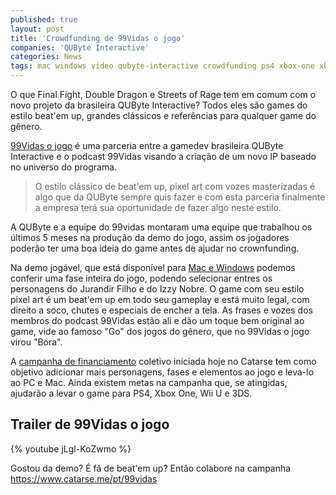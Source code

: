 ```yaml
---
published: true
layout: post
title: 'Crowdfunding de 99Vidas o jogo'
companies: 'QUByte Interactive'
categories: News
tags: mac windows video qubyte-interactive crowdfunding ps4 xbox-one xbox wii-u wii demo
---
```

O que Final Fight, Double Dragon e Streets of Rage tem em comum com o novo projeto da brasileira QUByte Interactive? Todos eles são games do estilo beat'em up, grandes clássicos e referências para qualquer game do gênero. 

<a href="http://99vidas.com.br/jogo" target="_blank">99Vidas o jogo</a>
 é uma parceria entre a gamedev brasileira QUByte Interactive e o podcast 99Vidas visando a criação de um novo IP baseado no universo do programa.

> O estilo clássico de beat'em up, pixel art com vozes masterizadas é algo que da QUByte sempre quis fazer e com esta parceria finalmente a empresa terá sua oportunidade de fazer algo neste estilo.




A QUByte e a equipe do 99vidas montaram uma equipe que trabalhou os últimos 5 meses na produção da demo do jogo, assim os jogadores poderão ter uma boa ideia do game antes de ajudar no crownfunding.

Na demo jogável, que está disponível para <a href="https://www.catarse.me/pt/99vidas" target="_blank">Mac e Windows</a>
 podemos conferir uma fase inteira do jogo, podendo selecionar entres os personagens do Jurandir Filho e do Izzy Nobre. O game com seu estilo pixel art é um beat'em up em todo seu gameplay e está muito legal, com direito a soco, chutes e especiais de encher a tela. As frases e vozes dos membros do podcast 99Vidas estão ali e dão um toque bem original ao game, vide ao famoso "Go" dos jogos do gênero, que no 99Vidas o jogo virou "Bora".




A <a href="https://www.catarse.me/pt/99vidas" target="_blank">campanha de financiamento</a>
 coletivo iniciada hoje no Catarse tem como objetivo adicionar mais personagens, fases e elementos ao jogo e leva-lo ao PC e Mac. Ainda existem metas na campanha que, se atingidas, ajudarão a levar o game para PS4, Xbox One, Wii U e 3DS.

## Trailer de 99Vidas o jogo
{% youtube jLgl-KoZwmo %}

Gostou da demo? É fã de beat'em up? Então colabore na campanha <a href="https://www.catarse.me/pt/99vidas" target="_blank">https://www.catarse.me/pt/99vidas</a>
